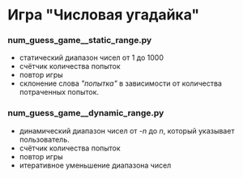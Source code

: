 # Игра "Числовая угадайка"
### **num_guess_game__static_range.py**
  - статический диапазон чисел от 1 до 1000
  - cчётчик количества попыток
  - повтор игры
  - склонение слова _"попытка"_ в зависимости от количества потраченных попыток.

### **num_guess_game__dynamic_range.py**
  - динамический диапазон чисел от _-n_ до _n_, который указывает пользователь.
  - cчётчик количества попыток
  - повтор игры
  - итеративное уменьшение диапазона чисел
